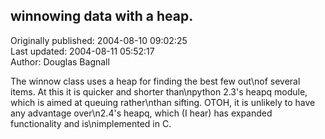 ## winnowing data with a heap.  
Originally published: 2004-08-10 09:02:25  
Last updated: 2004-08-11 05:52:17  
Author: Douglas Bagnall  
  
The winnow class uses a heap for finding the best few out\nof several items.  At this it is quicker and shorter than\npython 2.3's heapq module, which is aimed at queuing rather\nthan sifting.  OTOH, it is unlikely to have any advantage over\n2.4's heapq, which (I hear) has expanded functionality and is\nimplemented in C.